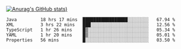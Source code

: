 [![Anurag's GitHub stats](https://github-readme-stats.vercel.app/api?username=Old-Camel&show_icons=true&theme=dark))](https://github.com/anuraghazra/github-readme-stats)
<!--START_SECTION:waka-->
```text
Java         18 hrs 17 mins  █████████████████░░░░░░░░   67.94 % 
XML          3 hrs 22 mins   ███░░░░░░░░░░░░░░░░░░░░░░   12.56 % 
TypeScript   1 hr 26 mins    █▒░░░░░░░░░░░░░░░░░░░░░░░   05.34 % 
YAML         1 hr 20 mins    █▒░░░░░░░░░░░░░░░░░░░░░░░   05.01 % 
Properties   56 mins         █░░░░░░░░░░░░░░░░░░░░░░░░   03.50 % 
```
<!--END_SECTION:waka-->

